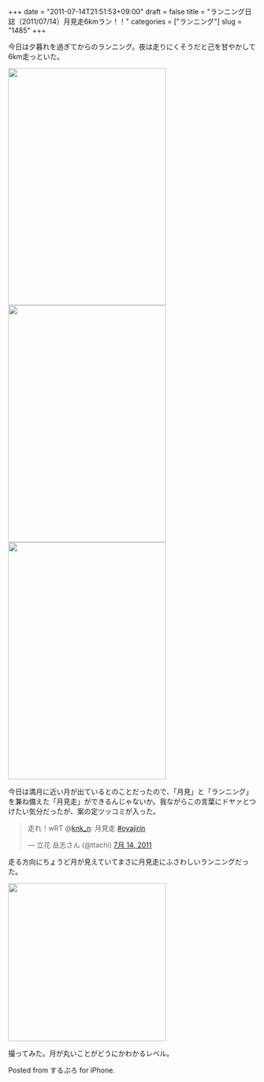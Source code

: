 +++
date = "2011-07-14T21:51:53+09:00"
draft = false
title = "ランニング日誌（2011/07/14）月見走6kmラン！！"
categories = ["ランニング"]
slug = "1485"
+++

今日は夕暮れを過ぎてからのランニング。夜は走りにくそうだと己を甘やかして6km走っといた。

<!--more-->

<img alt="" src="http://knk-n.com/images/2011/07/slooProImg_20110714215114.png" width="320" height="480" class="slooProImg" />


<img alt="" src="http://knk-n.com/images/2011/07/slooProImg_20110714221245.png" width="320" height="480" class="slooProImg" />

<img alt="" src="http://knk-n.com/images/2011/07/slooProImg_20110714215128.png" width="320" height="480" class="slooProImg" />


今日は満月に近い月が出ているとのことだったので、「月見」と「ランニング」を兼ね備えた「月見走」ができるんじゃないか。我ながらこの言葉にドヤァとつけたい気分だったが、案の定ツッコミが入った。

<blockquote class="twitter-tweet" lang="ja"><p>走れ！wRT @<a href="https://twitter.com/knk_n">knk_n</a>: 月見走 <a href="https://twitter.com/search/%2523oyajirin">#oyajirin</a></p>&mdash; 立花 岳志さん (@ttachi) <a href="https://twitter.com/ttachi/status/91452021080727552" data-datetime="2011-07-14T10:20:35+00:00">7月 14, 2011</a></blockquote>

走る方向にちょうど月が見えていてまさに月見走にふさわしいランニングだった。


<img src="http://knk-n.com/images/2011/07/slooProImg_20110714215708.jpg" alt="" width="320" height="320" class="slooProImg" />

撮ってみた。月が丸いことがどうにかわかるレベル。




Posted from するぷろ for iPhone.
